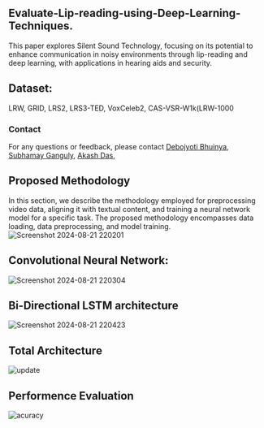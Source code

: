 ## Evaluate-Lip-reading-using-Deep-Learning-Techniques.
This paper explores Silent Sound Technology, focusing on its potential to enhance communication in noisy environments through lip-reading and deep learning, with applications in hearing aids and security.

## Dataset:
LRW, GRID, LRS2, LRS3-TED, VoxCeleb2, CAS-VSR-W1k(LRW-1000

### Contact
For any questions or feedback, please contact 
[Debojyoti Bhuinya](https://debojyotibhuinya-portfolio.netlify.app/),
[Subhamay Ganguly](https://www.linkedin.com/in/subhamay-ganguly-526972248/),
[Akash Das](https://www.linkedin.com/in/akash-das-80b356230/),

## Proposed Methodology
In this section, we describe the methodology employed for preprocessing video data,
aligning it with textual content, and training a neural network model for a specific
task. The proposed methodology encompasses data loading, data preprocessing, and
model training.
![Screenshot 2024-08-21 220201](https://github.com/user-attachments/assets/1c1f007b-1e43-403d-86ba-867477ea096d)
## Convolutional Neural Network:
![Screenshot 2024-08-21 220304](https://github.com/user-attachments/assets/2eb27458-5fa5-4d4a-b3e4-1da380a150d1)

## Bi-Directional LSTM architecture
![Screenshot 2024-08-21 220423](https://github.com/user-attachments/assets/83b493c3-d91a-4699-91e8-c18532958f18)

## Total Architecture
![update](https://github.com/user-attachments/assets/b12774e1-eb09-4e14-b720-dae62bc78189)

## Performence Evaluation
![acuracy](https://github.com/user-attachments/assets/2a6152a5-cce2-468e-b136-9681306b25d0)



